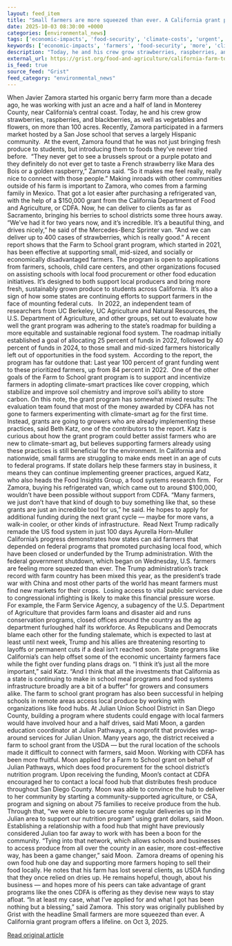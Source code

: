 ```yaml
---
layout: feed_item
title: "Small farmers are more squeezed than ever. A California grant program offers a lifeline."
date: 2025-10-03 08:30:00 +0000
categories: [environmental_news]
tags: ['economic-impacts', 'food-security', 'climate-costs', 'urgent', 'year-2024', 'california', 'agriculture', 'usa']
keywords: ['economic-impacts', 'farmers', 'food-security', 'more', 'climate-costs', 'urgent', 'year-2024', 'small']
description: "Today, he and his crew grow strawberries, raspberries, and blackberries, as well as vegetables and flowers, on more than 100 acres"
external_url: https://grist.org/food-and-agriculture/california-farm-to-school-grant-program-offers-a-lifeline/
is_feed: true
source_feed: "Grist"
feed_category: "environmental_news"
---
```


When Javier Zamora started his organic berry farm more than a decade ago, he was working with just an acre and a half of land in Monterey County, near California’s central coast. Today, he and his crew grow strawberries, raspberries, and blackberries, as well as vegetables and flowers, on more than 100 acres. Recently, Zamora participated in a farmers market hosted by a San Jose school that serves a largely Hispanic community.&nbsp; At the event, Zamora found that he was not just bringing fresh produce to students, but introducing them to foods they’ve never tried before.&nbsp; “They never get to see a brussels sprout or a purple potato and they definitely do not ever get to taste a French strawberry like Mara des Bois or a golden raspberry,” Zamora said. “So it makes me feel really, really nice to connect with those people.” Making inroads with other communities outside of his farm is important to Zamora, who comes from a farming family in Mexico. That got a lot easier after purchasing a refrigerated van, with the help of a $150,000 grant from the California Department of Food and Agriculture, or CDFA. Now, he can deliver to clients as far as Sacramento, bringing his berries to school districts some three hours away. “We’ve had it for two years now, and it&#8217;s incredible. It&#8217;s a beautiful thing, and drives nicely,” he said of the Mercedes-Benz Sprinter van. “And we can deliver up to 400 cases of strawberries, which is really good.” A recent report shows that the Farm to School grant program, which started in 2021, has been effective at supporting small, mid-sized, and socially or economically disadvantaged farmers. The program is open to applications from farmers, schools, child care centers, and other organizations focused on assisting schools with local food procurement or other food education initiatives. It’s designed to both support local producers and bring more fresh, sustainably grown produce to students across California.&nbsp; It’s also a sign of how some states are continuing efforts to support farmers in the face of mounting federal cuts.&nbsp;&nbsp; In 2022, an independent team of researchers from UC Berkeley, UC Agriculture and Natural Resources, the U.S. Department of Agriculture, and other groups, set out to evaluate how well the grant program was adhering to the state’s roadmap for building a more equitable and sustainable regional food system. The roadmap initially established a goal of allocating 25 percent of funds in 2022, followed by 40 percent of funds in 2024, to those small and mid-sized farmers historically left out of opportunities in the food system.&nbsp; According to the report, the program has far outdone that: Last year 100 percent of grant funding went to these prioritized farmers, up from 84 percent in 2022.&nbsp; One of the other goals of the Farm to School grant program is to support and incentivize farmers in adopting climate-smart practices like cover cropping, which stabilize and improve soil chemistry and improve soil’s ability to store carbon. On this note, the grant program has somewhat mixed results: The evaluation team found that most of the money awarded by CDFA has not gone to farmers experimenting with climate-smart ag for the first time. Instead, grants are going to growers who are already implementing these practices, said Beth Katz, one of the contributors to the report. Katz is curious about how the grant program could better assist farmers who are new to climate-smart ag, but believes supporting farmers already using these practices is still beneficial for the environment. In California and nationwide, small farms are struggling to make ends meet in an age of cuts to federal programs. If state dollars help these farmers stay in business, it means they can continue implementing greener practices, argued Katz, who also heads the Food Insights Group, a food systems research firm.&nbsp; For Zamora, buying his refrigerated van, which came out to around $100,000, wouldn’t have been possible without support from CDFA. “Many farmers, we just don&#8217;t have that kind of dough to buy something like that, so these grants are just an incredible tool for us,” he said. He hopes to apply for additional funding during the next grant cycle —&nbsp;maybe for more vans, a walk-in cooler, or other kinds of infrastructure.&nbsp; Read Next Trump radically remade the US food system in just 100 days Ayurella Horn-Muller California’s progress demonstrates how states can aid farmers that depended on federal programs that promoted purchasing local food, which have been closed or underfunded by the Trump administration. With the federal government shutdown, which began on Wednesday, U.S. farmers are feeling more squeezed than ever. The Trump administration’s track record with farm country has been mixed this year, as the president’s trade war with China and most other parts of the world has meant farmers must find new markets for their crops.&nbsp; Losing access to vital public services due to congressional infighting is likely to make this financial pressure worse. For example, the Farm Service Agency, a subagency of the U.S. Department of Agriculture that provides farm loans and disaster aid and runs conservation programs, closed offices around the country as the ag department furloughed half its workforce. As Republicans and Democrats blame each other for the funding stalemate, which is expected to last at least until next week, Trump and his allies are threatening resorting to layoffs or permanent cuts if a deal isn’t reached soon.&nbsp; State programs like California’s can help offset some of the economic uncertainty farmers face while the fight over funding plans drags on. “I think it&#8217;s just all the more important,” said Katz. “And I think that all the investments that California as a state is continuing to make in school meal programs and food systems infrastructure broadly are a bit of a buffer” for growers and consumers alike. The farm to school grant program has also been successful in helping schools in remote areas access local produce by working with organizations like food hubs. At Julian Union School District in San Diego County, building a program where students could engage with local farmers would have involved hour and a half drives, said Mati Moon, a garden education coordinator at Julian Pathways, a nonprofit that provides wrap-around services for Julian Union. Many years ago, the district received a farm to school grant from the USDA — but the rural location of the schools made it difficult to connect with farmers, said Moon. Working with CDFA has been more fruitful. Moon applied for a Farm to School grant on behalf of Julian Pathways, which does food procurement for the school district’s nutrition program. Upon receiving the funding, Moon’s contact at CDFA encouraged her to contact a local food hub that distributes fresh produce throughout San Diego County. Moon was able to convince the hub to deliver to her community by starting a community-supported agriculture, or CSA, program and signing on about 75 families to receive produce from the hub. Through that, “we were able to secure some regular deliveries up in the Julian area to support our nutrition program” using grant dollars, said Moon. Establishing a relationship with a food hub that might have previously considered Julian too far away to work with has been a boon for the community. “Tying into that network, which allows schools and businesses to access produce from all over the county in an easier, more cost-effective way, has been a game changer,” said Moon.&nbsp; Zamora dreams of opening his own food hub one day and supporting more farmers hoping to sell their food locally. He notes that his farm has lost several clients, as USDA funding that they once relied on dries up. He remains hopeful, though, about his business — and hopes more of his peers can take advantage of grant programs like the ones CDFA is offering as they devise new ways to stay afloat. “In at least my case, what I&#8217;ve applied for and what I got has been nothing but a blessing,” said Zamora.&nbsp; This story was originally published by Grist with the headline Small farmers are more squeezed than ever. A California grant program offers a lifeline. on Oct 3, 2025.

[Read original article](https://grist.org/food-and-agriculture/california-farm-to-school-grant-program-offers-a-lifeline/)
